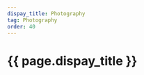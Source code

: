 ```yaml
---
dispay_title: Photography
tag: Photography
order: 40
---
```


<h1 class="page-heading">{{ page.dispay_title }}</h1>